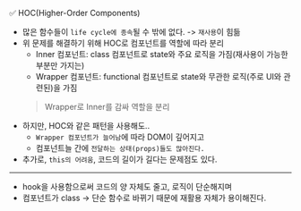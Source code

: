 ✅ HOC(Higher-Order Components)

* 많은 함수들이 `life cycle에 종속`될 수 밖에 없다. -> `재사용`이 힘듦
* 위 문제를 해결하기 위해 HOC로 컴포넌트를 역할에 따라 분리
  * Inner 컴포넌트: class 컴포넌트로 state와 주요 로직을 가짐(재사용이 가능한 부분만 가지는)
  * Wrapper 컴포넌트: functional 컴포넌트로 state와 무관한 로직(주로 UI와 관련된)을 가짐
  > Wrapper로 Inner를 감싸 역할을 분리
* 하지만, HOC와 같은 패턴을 사용해도..  
  * `Wrapper 컴포넌트가 늘어남`에 따라 DOM이 깊어지고
  * 컴포넌트늘 간에 `전달하는 상태(props)들도 많아진다.`
* 추가로, `this의 어려움`, 코드의 길이가 길다는 문제점도 있다.

<hr />

* hook을 사용함으로써 코드의 양 자체도 줄고, 로직이 단순해지며
* 컴포넌트가 class -> 단순 함수로 바뀌기 때문에 재활용 자체가 용이해진다.